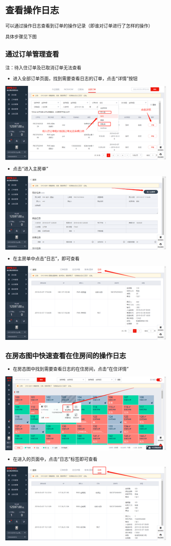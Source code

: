 # 查看操作日志

可以通过操作日志查看到订单的操作记录（即谁对订单进行了怎样的操作）

具体步骤见下图

## 通过订单管理查看

注：待入住订单及已取消订单无法查看

* 进入全部订单页面，找到需要查看日志的订单，点击“详情”按钮

![](../.gitbook/assets/image%20%28266%29.png)

* 点击“进入主房单”

![](../.gitbook/assets/image%20%28507%29.png)

* 在主房单中点击“日志”，即可查看

![](../.gitbook/assets/image%20%2829%29.png)

## 在房态图中快速查看在住房间的操作日志

* 在房态图中找到需要查看日志的在住房间，点击“在住详情”

![](../.gitbook/assets/image%20%28499%29.png)

* 在进入的页面中，点击“日志”标签即可查看

![](../.gitbook/assets/image%20%28286%29.png)

